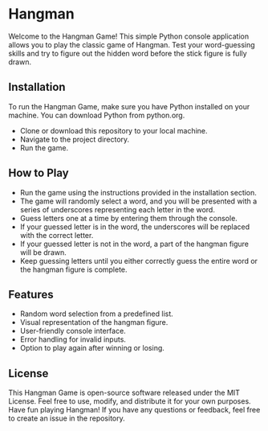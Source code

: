# Hangman
Welcome to the Hangman Game! This simple Python console application allows you to play the classic game of Hangman. Test your word-guessing skills and try to figure out the hidden word before the stick figure is fully drawn.

## Installation
To run the Hangman Game, make sure you have Python installed on your machine. You can download Python from python.org.

- Clone or download this repository to your local machine.
- Navigate to the project directory.
- Run the game.



## How to Play
- Run the game using the instructions provided in the installation section.
- The game will randomly select a word, and you will be presented with a series of underscores representing each letter in the word.
- Guess letters one at a time by entering them through the console.
- If your guessed letter is in the word, the underscores will be replaced with the correct letter.
- If your guessed letter is not in the word, a part of the hangman figure will be drawn.
- Keep guessing letters until you either correctly guess the entire word or the hangman figure is complete.

## Features
- Random word selection from a predefined list.
- Visual representation of the hangman figure.
- User-friendly console interface.
- Error handling for invalid inputs.
- Option to play again after winning or losing.

## License
This Hangman Game is open-source software released under the MIT License. Feel free to use, modify, and distribute it for your own purposes.
Have fun playing Hangman! If you have any questions or feedback, feel free to create an issue in the repository.
